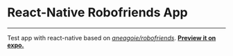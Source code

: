 # React-Native Robofriends App
---
Test app with react-native based on *[aneagoie/robofriends](https://github.com/aneagoie/robofriends)*.
**[Preview it on expo.](https://expo.io/@stiaann/react-native-robofriends)**
